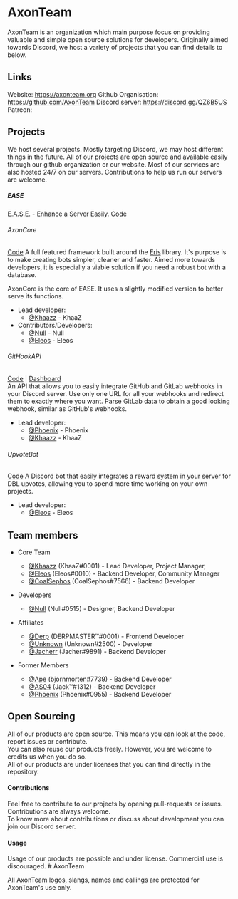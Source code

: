 # AxonTeam

AxonTeam is an organization which main purpose focus on providing valuable and simple open source solutions for developers.
Originally aimed towards Discord, we host a variety of projects that you can find details to below.

## Links

Website: https://axonteam.org
Github Organisation: https://github.com/AxonTeam
Discord server: https://discord.gg/QZ6B5US
Patreon:

## Projects

We host several projects. Mostly targeting Discord, we may host different things in the future.
All of our projects are open source and available easily through our github organization or our website.
Most of our services are also hosted 24/7 on our servers. Contributions to help us run our servers are welcome.

##### EASE
E.A.S.E. - Enhance a Server Easily.
[Code](https://github.com/Khaazz/Ease)

###### AxonCore
[Code](https://github.com/Khaazz/AxonCore)
A full featured framework built around the [Eris](https://github.com/abalabahaha/eris) library.
It's purpose is to make creating bots simpler, cleaner and faster.
Aimed more towards developers, it is especially a viable solution if you need a robust bot with a database.

AxonCore is the core of EASE. It uses a slightly modified version to better serve its functions.

- Lead developer: 
  - [@Khaazz](https://github.com/khaazz) - KhaaZ
- Contributors/Developers:
  - [@Null](https://github.com/) - Null
  - [@Eleos](https://github.com/EleosOS) - Eleos

###### GitHookAPI
[Code](https://github.com/AxonTeam/GitHookAPI) | [Dashboard](https://github.com/AxonTeam/GitHookAPI-Dashboard)  
An API that allows you to easily integrate GitHub and GitLab webhooks in your Discord server. Use only one URL for all your webhooks and redirect them to exactly where you want. Parse GitLab data to obtain a good looking webhook, similar as GitHub's webhooks.

- Lead developer:
  - [@Phoenix](https://github.com/Santhosh-Annamalai) - Phoenix
  - [@Khaazz](https://github.com/khaazz) - KhaaZ

###### UpvoteBot
[Code](https://github.com/AxonTeam/UpvoteBot)
A Discord bot that easily integrates a reward system in your server for DBL upvotes, allowing you to spend more time working on your own projects.

- Lead developer: 
  - [@Eleos](https://github.com/EleosOS) - Eleos

## Team members

- Core Team
  - [@Khaazz](https://github.com/khaazz) (KhaaZ#0001) - Lead Developer, Project Manager, 
  - [@Eleos](https://github.com/EleosOS) (Eleos#0010) - Backend Developer, Community Manager
  - [@CoalSephos](https://github.com/CoalSephos) (CoalSephos#7566) - Backend Developer

- Developers
  - [@Null](https://github.com/VoidNulll) (Null#0515) - Designer, Backend Developer 

- Affiliates
  - [@Derp](https://github.com/Derpy101) (DERPMASTER™#0001) - Frontend Developer
  - [@Unknown](https://github.com/Unknown401) (Unknown#2500) - Developer
  - [@Jacherr](https://github.com/Jacherr) (Jacher#9891) - Backend Developer

- Former Members
  - [@Ape](https://github.com/bjornmorten) (bjornmorten#7739) - Backend Developer
  - [@AS04](https://github.com/InATrance) (Jack™#1312) - Backend Developer
  - [@Phoenix](https://github.com/Santhosh-Annamalai) (Phoenix#0955) - Backend Developer

## Open Sourcing

All of our products are open source. This means you can look at the code, report issues or contribute.  
You can also reuse our products freely. However, you are welcome to credits us when you do so.  
All of our products are under licenses that you can find directly in the repository.

#### Contributions
Feel free to contribute to our projects by opening pull-requests or issues. Contributions are always welcome.  
To know more about contributions or discuss about development you can join our Discord server.  

#### Usage
Usage of our products are possible and under license.
Commercial use is discouraged.  # AxonTeam

All AxonTeam logos, slangs, names and callings are protected for AxonTeam's use only.
